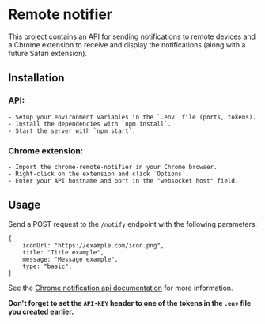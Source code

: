 # Remote notifier

This project contains an API for sending notifications to remote devices and a Chrome extension to receive and display
the notifications (along with a future Safari extension).

## Installation

### API:

    - Setup your environment variables in the `.env` file (ports, tokens).
    - Install the dependencies with `npm install`.
    - Start the server with `npm start`.

### Chrome extension:

    - Import the chrome-remote-notifier in your Chrome browser.
    - Right-click on the extension and click `Options`.
    - Enter your API hostname and port in the "websocket host" field.

## Usage

Send a POST request to the `/notify` endpoint with the following parameters:

    { 
        iconUrl: "https://example.com/icon.png",
        title: "Title example",
        message: "Message example",
        type: "basic";
    }

See the [Chrome notification api documentation](https://developer.chrome.com/docs/extensions/reference/notifications/)
for more information.

**Don't forget to set the `API-KEY` header to one of the tokens in the `.env` file you created earlier.**